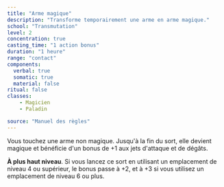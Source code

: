 ```yaml
---
title: "Arme magique"
description: "Transforme temporairement une arme en arme magique."
school: "Transmutation"
level: 2
concentration: true
casting_time: "1 action bonus"
duration: "1 heure"
range: "contact"
components:
  verbal: true
  somatic: true
  material: false
ritual: false
classes:
    - Magicien
    - Paladin

source: "Manuel des règles"
---
```

Vous touchez une arme non magique. Jusqu'à la fin du sort, elle devient magique et bénéficie d'un bonus de +1 aux jets d'attaque et de dégâts.

**À plus haut niveau**. Si vous lancez ce sort en utilisant un emplacement de niveau 4 ou supérieur, le bonus passe à +2, et à +3 si vous utilisez un emplacement de niveau 6 ou plus.
